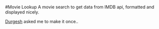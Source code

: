 #Movie Lookup
A movie search to get data from IMDB api, formatted and displayed nicely.

[Durgesh](https://github.com/durgeshsuthar1992) asked me to make it once..
